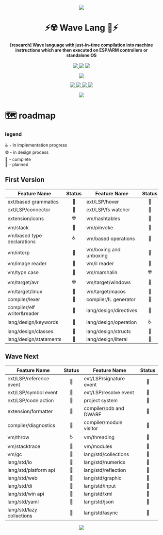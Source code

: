 <!-- Logo -->
<p align="center">
  <a href="#">
    <img src="https://raw.githubusercontent.com/0xF6/wave_lang/master/splash.png">
  </a>
</p>

<!-- Name -->
<h1 align="center">
 ⚡️☢️ Wave Lang 🌊⚡️
</h1>
<!-- desc -->
<h4 align="center">
  [research] Wave language with just-in-time compilation into machine instructions which are then executed on ESP/ARM controllers or standalone OS
</h4>

<!-- classic badges -->
<p align="center">
  <a href="#">
    <img src="http://img.shields.io/:license-MIT-blue.svg">
  </a>
<a href="https://app.fossa.com/projects/git%2Bgithub.com%2F0xF6%2Fwave_lang?ref=badge_small" alt="FOSSA Status"><img src="https://app.fossa.com/api/projects/git%2Bgithub.com%2F0xF6%2Fwave_lang.svg?type=small"/></a>
  <a href="https://github.com/0xF6/wave_lang/releases">
    <img src="https://img.shields.io/github/release/0xF6/wave_lang.svg?logo=github&style=flat">
  </a>
</p>

<!-- popup badges -->
<p align="center">
  <a href="https://t.me/ivysola">
    <img src="https://img.shields.io/badge/Ask%20Me-Anything-1f425f.svg?style=popout-square&logo=telegram">
  </a>
</p>

<!-- big badges -->
<p align="center">
  <a href="#">
    <img src="https://forthebadge.com/images/badges/0-percent-optimized.svg">
    <img src="https://forthebadge.com/images/badges/ctrl-c-ctrl-v.svg">
    <img src="https://forthebadge.com/images/badges/kinda-sfw.svg">
    <img src="https://forthebadge.com/images/badges/powered-by-black-magic.svg">
  </a>
</p>
<p align="center">
  <a href="#">
    <img src="https://forthebadge.com/images/badges/works-on-my-machine.svg">
  </a>
</p>


# 🗺 roadmap

### legend
♿️ - in implementation progress   
☢️ - in design process    
💚 - complete   
🚬 - planned


## First Version
|         Feature Name       | Status  |         Feature Name       | Status  |
|----------------------------|:-------:|----------------------------|:-------:|
| ext/based grammatics       |    💚   | ext/LSP/hover              |    🚬   |
| ext/LSP/connector          |    💚   | ext/LSP/fs watcher         |    💚   |
| extension/icons            |    ☢️   | vm/hashtables              |    💚   |
| vm/stack                   |    💚   | vm/pinvoke                 |    💚   |
| vm/based type declarations |    ♿️   | vm/based operations        |    💚   |
| vm/interp                  |    💚   | vm/boxing and unboxing     |    💚   |
| vm/image reader            |    💚   | vm/il reader               |    💚   |
| vm/type case               |    💚   | vm/marshalin               |    ☢️   |
| vm/target/avr              |    ☢️   | vm/target/windows          |    💚   |
| vm/target/linux            |    🚬   | vm/target/macos            |    🚬   |
| compiler/lexer             |    💚   | compiler/IL generator      |    💚   |
| compiler/elf writer&reader |    💚   | lang/design/directives     |    💚   |
| lang/design/keywords       |    💚   | lang/design/operation      |    ♿️   |
| lang/design/classes        |    💚   | lang/design/structs        |    💚   |
| lang/design/stataments     |    💚   | lang/design/literal        |    💚   |



## Wave Next

|         Feature Name       | Status  |         Feature Name       | Status  |
|----------------------------|:-------:|----------------------------|:-------:|
| ext/LSP/reference event    |    🚬   | ext/LSP/signature event    |    🚬   |
| ext/LSP/symbol event       |    🚬   | ext/LSP/resolve event      |    🚬   |
| ext/LSP/code action        |    🚬   | project system             |    💚   |
| extension/formatter        |    🚬   | compiler/pdb and DWARF     |    🚬   |
| compiler/diagnostics       |    🚬   | compiler/module visitor    |    💚   |
| vm/throw                   |    ♿️   | vm/threading               |    🚬   |
| vm/stacktrace              |    💚   | vm/modules                 |    💚   |
| vm/gc                      |    🚬   | lang/std/collections       |    🚬   |
| lang/std/io                |    🚬   | lang/std/numerics          |    🚬   |
| lang/std/platform api      |    🚬   | lang/std/reflection        |    🚬   |
| lang/std/web               |    🚬   | lang/std/graphic           |    🚬   |
| lang/std/di                |    🚬   | lang/std/input             |    🚬   |
| lang/std/win api           |    🚬   | lang/std/xml               |    🚬   |
| lang/std/yaml              |    🚬   | lang/std/json              |    🚬   |
| lang/std/lazy collections  |    🚬   | lang/std/async             |    🚬   |



<p align="center">
   <a href="https://ko-fi.com/P5P7YFY5">
    <img src="https://www.ko-fi.com/img/githubbutton_sm.svg">
  </a>
</p>
